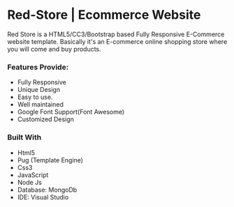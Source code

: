 # Red-Store | Ecommerce Website
Red Store is a HTML5/CC3/Bootstrap based Fully Responsive E-Commerce website template.
Basically it's an E-commerce online shopping store where you will come and buy products.
### Features Provide:
- Fully Responsive
- Unique Design
- Easy to use.
- Well maintained
- Google Font Support(Font Awesome)
- Customized Design
### Built With
- Html5
- Pug (Template Engine)
- Css3
- JavaScript
- Node Js
- Database: MongoDb
- IDE: Visual Studio
